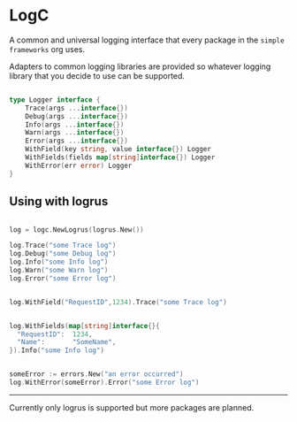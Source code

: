 # LogC

A common and universal logging interface that every package in the `simple frameworks` org uses. 

Adapters to common logging libraries are provided so whatever logging library that you decide to use can be supported.

```go

type Logger interface {
	Trace(args ...interface{})
	Debug(args ...interface{})
	Info(args ...interface{})
	Warn(args ...interface{})
	Error(args ...interface{})
	WithField(key string, value interface{}) Logger
	WithFields(fields map[string]interface{}) Logger
	WithError(err error) Logger
}

```

## Using with logrus

```go

log = logc.NewLogrus(logrus.New())

log.Trace("some Trace log")
log.Debug("some Debug log")
log.Info("some Info log")
log.Warn("some Warn log")
log.Error("some Error log")


log.WithField("RequestID",1234).Trace("some Trace log")


log.WithFields(map[string]interface{}{
  "RequestID":  1234,
  "Name":       "SomeName",
}).Info("some Info log")


someError := errors.New("an error occurred")
log.WithError(someError).Error("some Error log")

```

---

Currently only logrus is supported but more packages are planned.